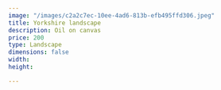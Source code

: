 ```yaml
---
image: "/images/c2a2c7ec-10ee-4ad6-813b-efb495ffd306.jpeg"
title: Yorkshire landscape
description: Oil on canvas
price: 200
type: Landscape
dimensions: false
width: 
height: 

---
```

